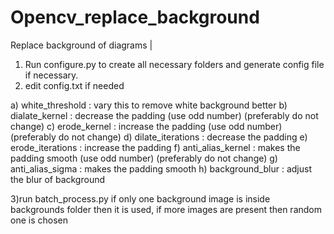 # Opencv_replace_background
Replace background of diagrams |

1) Run configure.py to create all necessary folders and generate config file if necessary.
2) edit config.txt if needed 

a) white_threshold : vary this to remove white background better
b) dialate_kernel : decrease the padding (use odd number) (preferably do not change)
c) erode_kernel : increase the padding (use odd number) (preferably do not change)
d) dilate_iterations : decrease the padding
e) erode_iterations : increase the padding
f) anti_alias_kernel : makes the padding smooth (use odd number) (preferably do not change)
g) anti_alias_sigma : makes the padding smooth
h) background_blur : adjust the blur of background

3)run batch_process.py 
if only one background image is inside backgrounds folder then it is used, if more images are present then random one is chosen
